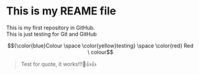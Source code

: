 # **This is my REAME file**
<p>This is my first repository in GitHub. <br>
This is just testing for Git and GitHub 	<br>

$${\color{blue}Colour \space \color{yellow}testing} \space \color{red} Red \ colour$$


> Test for quote, it works!!!🤡👍👍 </p>
